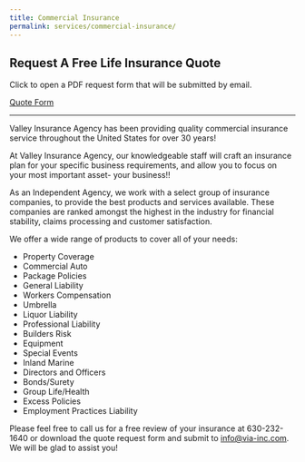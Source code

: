 ```yaml
---
title: Commercial Insurance
permalink: services/commercial-insurance/
---
```

## Request A Free Life Insurance Quote

Click to open a PDF request form that will be submitted by email.

<a href="http://via-inc.com/images/via/pdf/Business_Ins_Quote_Request_Form.pdf">Quote Form</a>

---

Valley Insurance Agency has been providing quality commercial insurance service throughout the United States for over 30 years!

At Valley Insurance Agency, our knowledgeable staff will craft an insurance plan for your specific business requirements, and allow you to focus on your most important asset- your business!!

As an Independent Agency, we work with a select group of insurance companies, to provide the best products and services available. These companies are ranked amongst the highest in the industry for financial stability, claims processing and customer satisfaction.

We offer a wide range of products to cover all of your needs:

- Property Coverage
- Commercial Auto
- Package Policies
- General Liability
- Workers Compensation
- Umbrella
- Liquor Liability
- Professional Liability
- Builders Risk
- Equipment
- Special Events
- Inland Marine
- Directors and Officers
- Bonds/Surety
- Group Life/Health
- Excess Policies
- Employment Practices Liability

Please feel free to call us for a free review of your insurance at 630-232-1640 or download the quote request form and submit to info@via-inc.com. We will be glad to assist you!